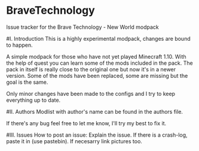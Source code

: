 # BraveTechnology
Issue tracker for the Brave Technology - New World modpack

#I. Introduction
This is a highly experimental modpack, changes are bound to happen.

A simple modpack for those who have not yet played Minecraft 1.10. With the help of quest you can learn some of the mods included in the pack. The pack in itself is really close to the original one but now it's in a newer version. Some of the mods have been replaced, some are missing but the goal is the same.

Only minor changes have been made to the configs and I try to keep everything up to date.

#II. Authors
Modlist with author's name can be found in the authors file.

If there's any bug feel free to let me know, I'll try my best to fix it.

#III. Issues
How to post an issue:
     Explain the issue.
     If there is a crash-log, paste it in (use pastebin).
     If necesarry link pictures too.
